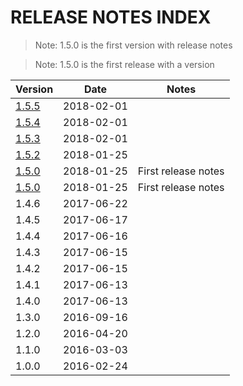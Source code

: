 # RELEASE NOTES INDEX

> Note: 1.5.0 is the first version with release notes

> Note: 1.5.0 is the first release with a version

| Version                           | Date       | Notes               |
|-----------------------------------|------------|---------------------|
| [1.5.5](RELEASE_NOTES_1.5.5.html) | 2018-02-01 |  |
| [1.5.4](RELEASE_NOTES_1.5.4.html) | 2018-02-01 |  |
| [1.5.3](RELEASE_NOTES_1.5.3.html) | 2018-02-01 |  |
| [1.5.2](RELEASE_NOTES_1.5.2.html) | 2018-01-25 |  |
| [1.5.0](RELEASE_NOTES_1.5.0.html) | 2018-01-25 | First release notes || [1.5.1](RELEASE_NOTES_1.5.1.html) | 2018-01-25 |  |
| [1.5.0](RELEASE_NOTES_1.5.0.html) | 2018-01-25 | First release notes |
| 1.4.6                             | 2017-06-22 |  |
| 1.4.5                             | 2017-06-17 |  |
| 1.4.4                             | 2017-06-16 |  |
| 1.4.3                             | 2017-06-15 |  |
| 1.4.2                             | 2017-06-15 |  |
| 1.4.1                             | 2017-06-13 |  |
| 1.4.0                             | 2017-06-13 |  |
| 1.3.0                             | 2016-09-16 |  |
| 1.2.0                             | 2016-04-20 |  |
| 1.1.0                             | 2016-03-03 |  |
| 1.0.0                             | 2016-02-24 |  |